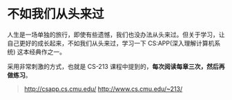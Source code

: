 # 不如我们从头来过

人生是一场单独的旅行，即使有些遗憾，我们也没办法从头来过。但关于学习，让自己更好的成长起来，不如我们从头来过，学习一下 CS:APP(深入理解计算机系统) 这本经典作之一。

采用非常刺激的方式，也就是 CS-213 课程中提到的，**每次阅读每章三次，然后再做练习**。




>http://csapp.cs.cmu.edu/
>http://www.cs.cmu.edu/~213/